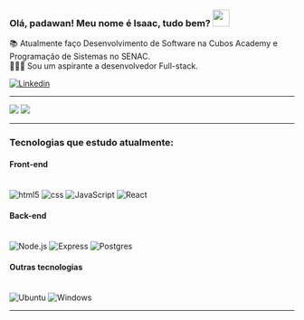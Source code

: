 <h3>Olá, padawan! Meu nome é Isaac, tudo bem? <img src="https://www.clipartmax.com/png/full/31-313022_resistance-by-pointingmonkey-star-wars-rebel-symbol.png" width="30px"></h3>

<p>
📚 Atualmente faço Desenvolvimento de Software na Cubos Academy e Programação de Sistemas no SENAC.<br/>
👨🏽‍🎓 Sou um aspirante a desenvolvedor Full-stack.
</p>

[![Linkedin](https://img.shields.io/badge/LinkedIn-0077B5?style=for-the-badge&logo=linkedin&logoColor=white)](https://www.linkedin.com/in/isaac-jbs/)

<hr>

<img align='+' src="https://github-readme-stats.vercel.app/api?username=IsaacJBS&show_icons=true&title_color=783c00&text_color=af552e&icon_color=783c00&bg_color=f8efd4&cache_seconds=2300">

<img src="https://img.shields.io/static/v1?label=Overview&message=Isaac Jordão&color=f8efd4&style=for-the-badge&logo=GitHub">

<hr>

<h3> Tecnologias que estudo atualmente: </h3>

<h4>Front-end</h4>
<div style= 'display: inline_block'><br>
<img align='center' alt= 'html5' src='https://img.shields.io/badge/HTML5-E34F26?style=for-the-badge&logo=html5&logoColor=white'>
<img align='center' alt= 'css' src='https://img.shields.io/badge/CSS3-1572B6?style=for-the-badge&logo=css3&logoColor=white'>
<img align='center' alt= 'JavaScript' src='https://img.shields.io/badge/JavaScript-F7DF1E?style=for-the-badge&logo=javascript&logoColor=black'>
<img align='center' alt= 'React' src='https://img.shields.io/badge/React-20232A?style=for-the-badge&logo=react&logoColor=61DAFB'>
</div>
<h4>Back-end</h4> 
<div style= 'display: inline_block'><br>
<img align='center' alt= 'Node.js' src='https://img.shields.io/badge/Node.js-43853D?style=for-the-badge&logo=node.js&logoColor=white'>
<img align='center' alt= 'Express' src='https://img.shields.io/badge/Express.js-404D59?style=for-the-badge'>
<img align='center' alt= 'Postgres' src='https://img.shields.io/badge/PostgreSQL-316192?style=for-the-badge&logo=postgresql&logoColor=white'>
</div>
<h4>Outras tecnologias</h4>
<div style= 'display: inline_block'><br>
<img align='center' alt= 'Ubuntu' src='https://img.shields.io/badge/Ubuntu-E95420?style=for-the-badge&logo=ubuntu&logoColor=white'> 
<img align='center' alt= 'Windows' src='https://img.shields.io/badge/Windows-0078D6?style=for-the-badge&logo=windows&logoColor=white'>
</div>
<hr>
